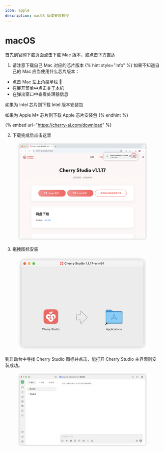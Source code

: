 ```yaml
---
icon: apple
description: macOS 版本安装教程
---
```


# macOS

首先到官网下载页面点击下载 Mac 版本，或点击下方直达

1. 请注意下载自己 Mac 对应的芯片版本
{% hint style="info" %}
如果不知道自己的 Mac 应当使用什么芯片版本：

* 点击 Mac 左上角菜单栏 
* 在展开菜单中点击关于本机
* 在弹出窗口中查看处理器信息

如果为 Intel 芯片则下载 Intel 版本安装包

如果为 Apple M\* 芯片则下载 Apple 芯片安装包
{% endhint %}

{% embed url="https://cherry-ai.com/download" %}

2. 下载完成后点击这里

<figure><img src="../../.gitbook/assets/Mac下载.png" alt=""><figcaption></figcaption></figure>

3. 拖拽图标安装

<figure><img src="../../.gitbook/assets/Mac拖拽安装.png" alt=""><figcaption></figcaption></figure>

到启动台中寻找 Cherry Studio 图标并点击，能打开 Cherry Studio 主界面则安装成功。

<figure><img src="../../.gitbook/assets/Mac安装成功.png" alt=""><figcaption></figcaption></figure>
